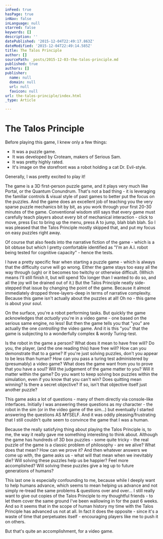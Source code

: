 ```yaml
---
inFeed: true
hasPage: true
inNav: false
inLanguage: null
starred: false
keywords: []
description: ''
datePublished: '2015-12-04T22:49:17.863Z'
dateModified: '2015-12-04T22:49:14.585Z'
title: The Talos Principle
author: []
sourcePath: _posts/2015-12-03-the-talos-principle.md
published: true
authors: []
publisher:
  name: null
  domain: null
  url: null
  favicon: null
url: the-talos-principle/index.html
_type: Article

---
```

# The Talos Principle

Before playing this game, I knew only a few things:

* It was a puzzle game.
* It was developed by Croteam, makers of Serious Sam.
* It was pretty highly rated.
* It's image on the storefront was a robot holding a cat Dr. Evil-style.

Generally, I was pretty excited to play it!

The game is a 3D first-person puzzle game, and it plays very much like Portal, or the Quantum Conundrum. That's not a bad thing - it is leveraging the familiar controls & visual style of past games to better put the focus on the puzzles. And the game does an excellent job of teaching you the very sparse puzzle mechanics bit by bit, as you work through your first 20-30 minutes of the game. Conventional wisdom still says that every game must carefully teach players about every bit of mechanical interaction - click to move, press Esc to bring up the menu, press A to jump, blah blah blah. So I was pleased that the Talos Principle mostly skipped that, and put my focus on easy puzzles right away.

Of course that also feeds into the narrative fiction of the game - which is a bit obtuse but which I pretty comfortable identified as "I'm an A.I. robot being tested for cognitive capacity" - hence the tests.

I have a pretty specific fear when starting a puzzle game - which is always that the difficulty curve will go wrong. Either the game stays too easy all the way through (ugh) or it becomes too twitchy or otherwise difficult. (Which means I'll still finish it, but will spend 10x longer than I wanted to do so, and all the joy will be drained out of it.) But the Talos Principle neatly side-stepped that issue by changing the point of the game. Because it almost immediately dropped three-layers-deep in terms of narrative complexity. Because this game isn't actually about the puzzles at all! Oh no - this game is about your _soul_.

On the surface, you're a robot performing tasks. But quickly the game acknowledges that _actually_ you're in a video game - one based on the serious same engine, no less! But then the game tells you that "you" are actually the one _controlling_ the video game. And it is this "you" that the game is subjecting to a wonderfully complex & wordy Turing-test.

Is the robot in the game a person? What does it mean to have free will? Do you, the player, (and the one reading this) have free will? How can you demonstrate that to a game? If you're just solving puzzles, don't you appear to be less than human? How can you pass a turing test administered by (presumably) a video game? What does the game want from you to prove that you have a soul? Will the judgement of the game matter to you? Will it matter within the game? Do you want to keep solving box puzzles within the simulation, even if you know that you can't win? Does quitting mean winning? Is there a secret objective? If so, isn't that objective itself just another puzzle?

This game asks a lot of questions - many of them directly via console-like interfaces. Initially I was answering these questions as my character - the robot in the sim (or in the video game of the sim...) but eventually I started answering the questions AS MYSELF. And it was oddly pleasing/frustrating that I still couldn't quite seem to convince the game that I was a human.

Because the really satisfying thing about playing the Talos Principle is, to me, the way it really gave me something interesting to think about. Although the game has hundreds of 3D box puzzles - some quite tricky - the real puzzle of the game is a classic problem of philosophy - are we alive? What does that mean? How can we prove it? And then whatever answers we come up with, the game asks us - what will that mean when we inevitably die? Will solving these puzzles help us be happier? Feel more accomplished? Will solving these puzzles give a leg up to future generations of humans?

This last one is especially confounding to me, because while I deeply want to help humans advance, which seems to mean helping us advance and not simply re-tread the same problems & questions over and over... I still really want to give out copies of the Talos Principle to my thoughtful friends - to let them cover the same ground I've been wallowing in for the past 6 weeks. And so it seems that in the scope of human history my time with the Talos Principle has advanced us not at all. In fact it does the opposite - since it's a waste of time that perpetuates itself - encouraging players like me to push it on others.

But that's quite an accomplishment, for a video game.
